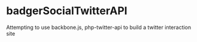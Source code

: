 badgerSocialTwitterAPI
======================

Attempting to use backbone.js, php-twitter-api to build a twitter interaction site
